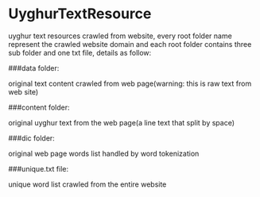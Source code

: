 # UyghurTextResource
   uyghur text resources crawled from website, every root folder name represent the crawled website domain and each root folder contains three sub folder and one txt file, details as follow:

###data folder: 

original text content crawled from web page(warning: this is raw text from web site)

###content folder:

original uyghur text from the web page(a line text that split by space)

###dic folder:

original web page words list handled by word tokenization

###unique.txt file:

unique word list crawled from the entire website

